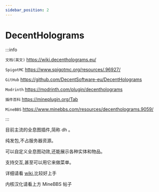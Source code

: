 ```yaml
---
sidebar_position: 2
---
```


# DecentHolograms

:::info

`文档(英文)` https://wiki.decentholograms.eu/

`SpigotMC` https://www.spigotmc.org/resources/.96927/

`GitHub` https://github.com/DecentSoftware-eu/DecentHolograms

`Modrinth` https://modrinth.com/plugin/decentholograms

`插件百科` https://mineplugin.org/Tab

`MineBBS` https://www.minebbs.com/resources/decentholograms.9059/

:::

目前主流的全息图插件,简称 dh 。

纯发包,不占服务器资源。

可以自定义全息图动效,还能展示各种实体和物品。

支持交互,甚至可以用它来做菜单。

详细请看 [wiki](https://wiki.decentholograms.eu/),比较好上手

内核汉化请看上方 MineBBS 帖子
